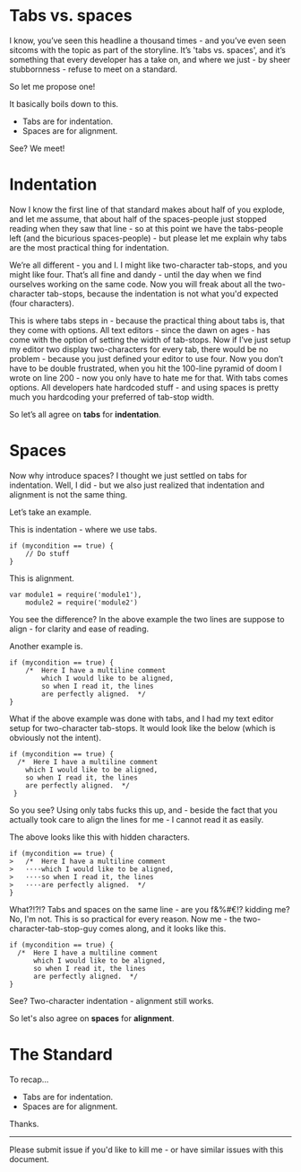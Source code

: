 Tabs vs. spaces
===============

I know, you’ve seen this headline a thousand times - and you’ve even seen sitcoms with the topic as part of the storyline. It’s 'tabs vs. spaces', and it’s something that every developer has a take on, and where we just - by sheer stubbornness - refuse to meet on a standard.

So let me propose one!

It basically boils down to this.

- Tabs are for indentation.
- Spaces are for alignment.

See? We meet!

# Indentation

Now I know the first line of that standard makes about half of you explode, and let me assume, that about half of the spaces-people just stopped reading when they saw that line - so at this point we have the tabs-people left (and the bicurious spaces-people) - but please let me explain why tabs are the most practical thing for indentation.

We’re all different - you and I. I might like two-character tab-stops, and you might like four. That’s all fine and dandy - until the day when we find ourselves working on the same code. Now you will freak about all the two-character tab-stops, because the indentation is not what you'd expected (four characters).

This is where tabs steps in - because the practical thing about tabs is, that they come with options. All text editors - since the dawn on ages - has come with the option of setting the width of tab-stops. Now if I’ve just setup my editor two display two-characters for every tab, there would be no problem - because you just defined your editor to use four. Now you don’t have to be double frustrated, when you hit the 100-line pyramid of doom I wrote on line 200 - now you only have to hate me for that. With tabs comes options. All developers hate hardcoded stuff - and using spaces is pretty much you hardcoding your preferred of tab-stop width.

So let’s all agree on **tabs** for **indentation**.

# Spaces

Now why introduce spaces? I thought we just settled on tabs for indentation. Well, I did - but we also just realized that indentation and alignment is not the same thing.

Let’s take an example.

This is indentation - where we use tabs.

	if (mycondition == true) {
		// Do stuff
	}

This is alignment.

	var module1 = require('module1'),
	    module2 = require('module2')

You see the difference? In the above example the two lines are suppose to align - for clarity and ease of reading.

Another example is.

	if (mycondition == true) {
		/*  Here I have a multiline comment
		    which I would like to be aligned,
		    so when I read it, the lines
		    are perfectly aligned.  */
	}

What if the above example was done with tabs, and I had my text editor setup for two-character tab-stops. It would look like the below (which is obviously not the intent).

	if (mycondition == true) {
	  /*  Here I have a multiline comment
	    which I would like to be aligned,
	    so when I read it, the lines
	    are perfectly aligned.  */
	 }

So you see? Using only tabs fucks this up, and - beside the fact that you actually took care to align the lines for me - I cannot read it as easily.

The above looks like this with hidden characters.

	if (mycondition == true) {
	>	/*  Here I have a multiline comment
	>	····which I would like to be aligned,
	>	····so when I read it, the lines
	>	····are perfectly aligned.  */
	}

What?!?!? Tabs and spaces on the same line - are you f&%#€!? kidding me? No, I'm not. This is so practical for every reason. Now me - the two-character-tab-stop-guy comes along, and it looks like this.

	if (mycondition == true) {
	  /*  Here I have a multiline comment
	      which I would like to be aligned,
	      so when I read it, the lines
	      are perfectly aligned.  */
	}

See? Two-character indentation - alignment still works.

So let's also agree on **spaces** for **alignment**.

# The Standard

To recap...

- Tabs are for indentation.
- Spaces are for alignment.

Thanks.

---

Please submit issue if you'd like to kill me - or have similar issues with this document.
